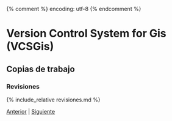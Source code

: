 {% comment %} encoding: utf-8 {% endcomment %}

# Version Control System for Gis (VCSGis)

## Copias de trabajo

### Revisiones

{% include_relative revisiones.md %}
 
[Anterior](flujo_de_trabajo_t.md) | [Siguiente](estados_de_tablas_y_registros_t.md)
